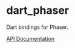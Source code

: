 # dart_phaser
Dart bindings for Phaser.

[API Documentation](https://thosakwe.github.io/dart_phaser)